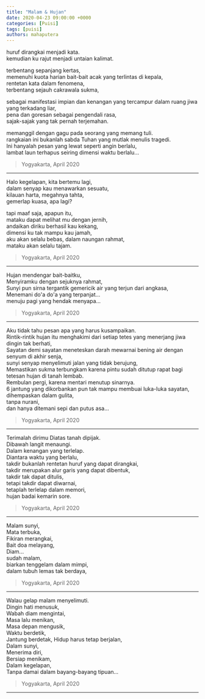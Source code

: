 ```yaml
---
title: "Malam & Hujan"
date: 2020-04-23 09:00:00 +0000
categories: [Puisi]
tags: [puisi]
authors: mahaputera
---
```

huruf dirangkai menjadi kata.  
kemudian ku rajut menjadi untaian kalimat.

terbentang sepanjang kertas,  
memenuhi kuota harian bait-bait acak yang terlintas di kepala,  
rentetan kata dalam fenomena,  
terbentang sejauh cakrawala sukma,  

sebagai manifestasi impian dan kenangan yang tercampur dalam ruang jiwa yang terkadang liar,  
pena dan goresan sebagai pengendali rasa,  
sajak-sajak yang tak pernah terjemahan.

memanggil dengan gagu pada seorang yang memang tuli.  
rangkaian ini bukanlah sabda Tuhan yang mutlak menulis tragedi.  
Ini hanyalah pesan yang lewat seperti angin berlalu,  
lambat laun terhapus seiring dimensi waktu berlalu...

> Yogyakarta, April 2020

<hr>

Halo kegelapan, kita bertemu lagi,  
dalam senyap kau menawarkan sesuatu,  
kilauan harta, megahnya tahta,  
gemerlap kuasa, apa lagi?

tapi maaf saja, apapun itu,  
mataku dapat melihat mu dengan jernih,  
andaikan diriku berhasil kau kekang,  
dimensi ku tak mampu kau jamah,  
aku akan selalu bebas, dalam naungan rahmat,  
mataku akan selalu tajam.

> Yogyakarta, April 2020

<hr>

Hujan mendengar bait-baitku,  
Menyiramku dengan sejuknya rahmat,  
Sunyi pun sirna tergantik gemericik air yang terjun dari angkasa,  
Menemani do'a do'a yang terpanjat...  
menuju pagi yang hendak menyapa...

> Yogyakarta, April 2020

<hr>

Aku tidak tahu pesan apa yang harus kusampaikan.  
Rintik-rintik hujan itu menghakimi dari setiap tetes yang menerjang jiwa dingin tak berhati,  
Sayatan demi sayatan meneteskan darah mewarnai bening air dengan senyum di akhir senja,  
sunyi senyap menyelimuti jalan yang tidak berujung,  
Memastikan sukma terbungkam karena pintu sudah ditutup rapat bagi tetesan hujan di tanah lembab.  
Rembulan pergi, karena mentari menutup sinarnya.  
6 jantung yang dikorbankan pun tak mampu membuai luka-luka sayatan,  
dihempaskan dalam gulita,  
tanpa nurani,  
dan hanya ditemani sepi dan putus asa...

> Yogyakarta, April 2020

<hr>

Terimalah dirimu Diatas tanah dipijak.  
Dibawah langit menaungi.  
Dalam kenangan yang terlelap.  
Diantara waktu yang berlalu,  
takdir bukanlah rentetan huruf yang dapat dirangkai,  
takdir merupakan alur garis yang dapat dibentuk,  
takdir tak dapat ditulis,  
tetapi takdir dapat diwarnai,  
tetaplah terlelap dalam memori,  
hujan badai kemarin sore.

> Yogyakarta, April 2020

<hr>

Malam sunyi,  
Mata terbuka,  
Fikiran merangkai,  
Bait doa melayang,  
Diam...  
sudah malam,  
biarkan tenggelam dalam mimpi,  
dalam tubuh lemas tak berdaya,  

> Yogyakarta, April 2020

<hr>

Walau gelap malam menyelimuti.  
Dingin hati menusuk,  
Wabah diam mengintai,  
Masa lalu menikan,  
Masa depan mengusik,  
Waktu berdetik,  
Jantung berdetak,
Hidup harus tetap berjalan,  
Dalam sunyi,  
Menerima diri,  
Bersiap menikam,  
Dalam kegelapan,  
Tanpa damai dalam bayang-bayang tipuan...

> Yogyakarta, April 2020

<hr>

